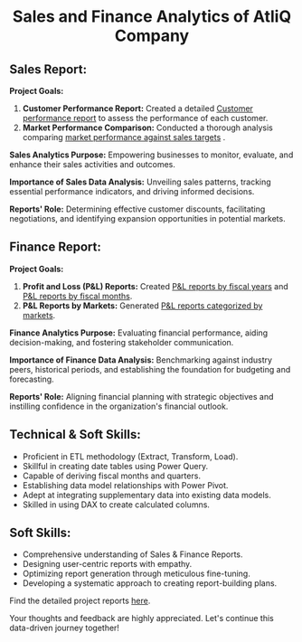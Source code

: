 
<h1 align="center">Sales and Finance Analytics of AtliQ Company</h1>

## Sales Report:

**Project Goals:**

1. **Customer Performance Report:** Created a detailed [Customer performance report](https://github.com/RubyaAfrin/Sales_And_Finance_Analytics_of_AtliQ_Company/blob/main/reports/Customer%20Performance%20Report%20of%20AtliQ%20Hardwares.pdf) to assess the performance of each customer.
2. **Market Performance Comparison:** Conducted a thorough analysis comparing [market performance against sales targets](https://github.com/RubyaAfrin/Sales_And_Finance_Analytics_of_AtliQ_Company/blob/main/reports/Market%20Performance%20vs%20Target%20Report%20of%20AtliQ%20Hardwares.pdf) .

**Sales Analytics Purpose:** Empowering businesses to monitor, evaluate, and enhance their sales activities and outcomes.

**Importance of Sales Data Analysis:** Unveiling sales patterns, tracking essential performance indicators, and driving informed decisions.

**Reports' Role:** Determining effective customer discounts, facilitating negotiations, and identifying expansion opportunities in potential markets.

## Finance Report:

**Project Goals:**

1. **Profit and Loss (P&L) Reports:** Created [P&L reports by fiscal years](https://github.com/RubyaAfrin/Sales_And_Finance_Analytics_of_AtliQ_Company/blob/main/reports/P%26L%20Statement%20By%20Fiscal%20Years.pdf) and [P&L reports by fiscal months](https://github.com/RubyaAfrin/Sales_And_Finance_Analytics_of_AtliQ_Company/blob/main/reports/P%26L%20Statement%20By%20Fiscal%20Months.pdf).
2. **P&L Reports by Markets:** Generated [P&L reports categorized by markets](https://github.com/RubyaAfrin/Sales_And_Finance_Analytics_of_AtliQ_Company/blob/main/reports/P%26L%20Statement%20By%20Markets.pdf).

**Finance Analytics Purpose:** Evaluating financial performance, aiding decision-making, and fostering stakeholder communication.

**Importance of Finance Data Analysis:** Benchmarking against industry peers, historical periods, and establishing the foundation for budgeting and forecasting.

**Reports' Role:** Aligning financial planning with strategic objectives and instilling confidence in the organization's financial outlook.

## Technical & Soft Skills:

- Proficient in ETL methodology (Extract, Transform, Load).
- Skillful in creating date tables using Power Query.
- Capable of deriving fiscal months and quarters.
- Establishing data model relationships with Power Pivot.
- Adept at integrating supplementary data into existing data models.
- Skilled in using DAX to create calculated columns.

## Soft Skills:

- Comprehensive understanding of Sales & Finance Reports.
- Designing user-centric reports with empathy.
- Optimizing report generation through meticulous fine-tuning.
- Developing a systematic approach to creating report-building plans.

Find the detailed project reports [here](https://github.com/srinathankolla/Excel-Sales-And-Finance-Analytics/tree/main).

Your thoughts and feedback are highly appreciated. Let's continue this data-driven journey together!
